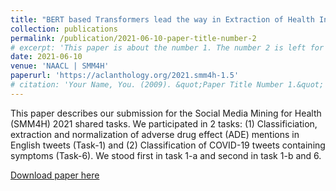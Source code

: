 ```yaml
---
title: "BERT based Transformers lead the way in Extraction of Health Information from Social Media"
collection: publications
permalink: /publication/2021-06-10-paper-title-number-2
# excerpt: 'This paper is about the number 1. The number 2 is left for future work.'
date: 2021-06-10
venue: 'NAACL | SMM4H'
paperurl: 'https://aclanthology.org/2021.smm4h-1.5'
# citation: 'Your Name, You. (2009). &quot;Paper Title Number 1.&quot; <i>Journal 1</i>. 1(1).'
---
```

This paper describes our submission for the Social Media Mining for Health (SMM4H) 2021 shared tasks. We participated in 2 tasks: (1) Classificiation, extraction and normalization of adverse drug effect (ADE) mentions in English tweets (Task-1) and (2) Classification of COVID-19 tweets containing symptoms (Task-6). We stood first in task 1-a and second in task 1-b and 6.

[Download paper here](https://aclanthology.org/2021.smm4h-1.5.pdf)

<!-- Recommended citation: Your Name, You. (2009). "Paper Title Number 1." <i>Journal 1</i>. 1(1). -->